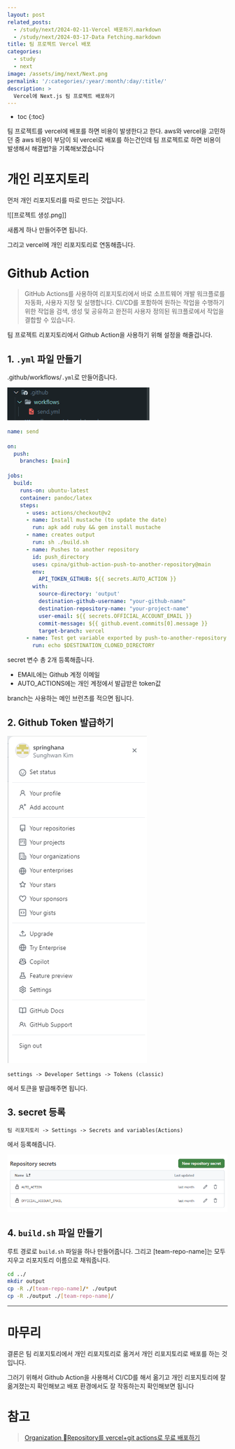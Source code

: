 ```yaml
---
layout: post
related_posts:
  - /study/next/2024-02-11-Vercel 배포하기.markdown
  - /study/next/2024-03-17-Data Fetching.markdown
title: 팀 프로젝트 Vercel 배포
categories:
  - study
  - next
image: /assets/img/next/Next.png
permalink: '/:categories/:year/:month/:day/:title/'
description: >
  Vercel에 Next.js 팀 프로젝트 배포하기
---
```


* toc
{:toc}

팀 프로젝트를 vercel에 배포를 하면 비용이 발생한다고 한다. aws와 vercel을 고민하던 중 aws 비용이 부담이 되 vercel로 배포를 하는건인데 팀 프로젝트로 하면 비용이 발생해서 해결법?을 기록해보겠습니다

# 개인 리포지토리

먼저 개인 리포지토리를 따로 만드는 것입니다. 

![[프로젝트 생성.png]]

새롭게 하나 만들어주면 됩니다.

그리고 vercel에 개인 리포지토리로 연동해줍니다.


# Github Action
>GitHub Actions를 사용하여 리포지토리에서 바로 소프트웨어 개발 워크플로를 자동화, 사용자 지정 및 실행합니다. CI/CD를 포함하여 원하는 작업을 수행하기 위한 작업을 검색, 생성 및 공유하고 완전히 사용자 정의된 워크플로에서 작업을 결합할 수 있습니다.

팀 프로젝트 리포지토리에서 Github Action을 사용하기 위해 설정을 해줄겁니다.


## 1. `.yml` 파일 만들기

.github/workflows/`.yml`로 만들어줍니다.

<img src="/assets/img/next/workflows.png" />

```yml
name: send

on:
  push:
    branches: [main]

jobs:
  build:
    runs-on: ubuntu-latest
    container: pandoc/latex
    steps:
      - uses: actions/checkout@v2
      - name: Install mustache (to update the date)
        run: apk add ruby && gem install mustache
      - name: creates output
        run: sh ./build.sh
      - name: Pushes to another repository
        id: push_directory
        uses: cpina/github-action-push-to-another-repository@main
        env:
          API_TOKEN_GITHUB: ${{ secrets.AUTO_ACTION }}
        with:
          source-directory: 'output'
          destination-github-username: "your-github-name"
          destination-repository-name: "your-project-name"
          user-email: ${{ secrets.OFFICIAL_ACCOUNT_EMAIL }}
          commit-message: ${{ github.event.commits[0].message }}
          target-branch: vercel
      - name: Test get variable exported by push-to-another-repository
        run: echo $DESTINATION_CLONED_DIRECTORY

```

secret 변수 총 2개 등록해줍니다.

- EMAIL에는 Github 계정 이메일
- AUTO_ACTIONS에는 개인 계정에서 발급받은 token값

branch는 사용하는 메인 브런츠를 적으면 됩니다.


## 2. Github Token 발급하기

<img src="/assets/img/next/깃허브 메뉴.png" />

    settings -> Developer Settings -> Tokens (classic)

에서 토큰을 발급해주면 됩니다.

## 3. secret 등록

    팀 리포지토리 -> Settings -> Secrets and variables(Actions)

에서 등록해줍니다.

<img src="/assets/img/next/깃허브 토큰.png" />

## 4. `build.sh` 파일 만들기

루트 경로로 `build.sh` 파일을 하나 만들어줍니다. 
그리고 [team-repo-name]는 모두 지우고 리포지토리 이름으로 채워줍니다.

```sh
cd ../
mkdir output
cp -R ./[team-repo-name]/* ./output
cp -R ./output ./[team-repo-name]/
```
- - -

# 마무리

결론은 팀 리포지토리에서 개인 리포지토리로 옮겨서 개인 리포지토리로 배포를 하는 것입니다.

그러기 위해서 Github Action을 사용해서 CI/CD를 해서 옮기고 개인 리포지토리에 잘 옮겨졌는지 확인해보고 배포 환경에서도 잘 작동하는지 확인해보면 됩니다

# 참고

><a href="https://velog.io/@seobi-97/Organization-Repository%EB%A5%BC-vercelgit-actions%EB%A1%9C-%EB%AC%B4%EB%A3%8C-%EB%B0%B0%ED%8F%AC%ED%95%98%EA%B8%B0">Organization Repository를 vercel+git actions로 무료 배포하기</a>